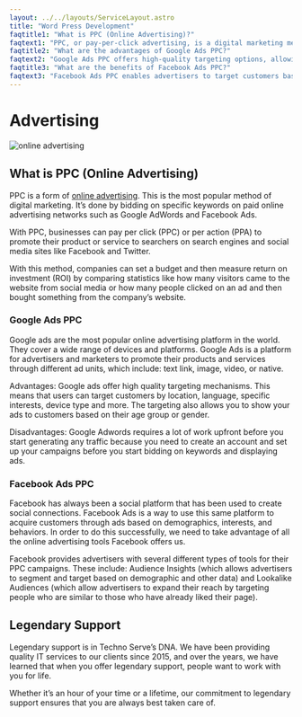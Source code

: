 ```yaml
---
layout: ../../layouts/ServiceLayout.astro
title: "Word Press Development"
faqtitle1: "What is PPC (Online Advertising)?"
faqtext1: "PPC, or pay-per-click advertising, is a digital marketing method where advertisers bid on specific keywords to display their ads on search engines and social media platforms. Businesses pay each time a user clicks on their ad or performs a specific action, such as making a purchase. PPC allows businesses to target their audience effectively and measure the return on investment (ROI) of their advertising campaigns."
faqtitle2: "What are the advantages of Google Ads PPC?"
faqtext2: "Google Ads PPC offers high-quality targeting options, allowing advertisers to reach customers based on location, language, interests, device type, and more. It provides a wide reach across various devices and platforms, including text links, images, videos, and native ads."
faqtitle3: "What are the benefits of Facebook Ads PPC?"
faqtext3: "Facebook Ads PPC enables advertisers to target customers based on demographics, interests, and behaviors, leveraging the social platform's vast user data. It offers tools like Audience Insights and Lookalike Audiences to refine targeting and expand reach. Facebook Ads can be highly effective for driving engagement and conversions."
---
```


# Advertising

![online advertising](https://technoservesolutions.com/wp-content/uploads/2021/09/Marketing_Isometric-1.svg)

## What is PPC (Online Advertising)

PPC is a form of [online advertising](https://qasimfarooqi.com/). This is the most popular method of digital marketing. It’s done by bidding on specific keywords on paid online advertising networks such as Google AdWords and Facebook Ads.

With PPC, businesses can pay per click (PPC) or per action (PPA) to promote their product or service to searchers on search engines and social media sites like Facebook and Twitter.

With this method, companies can set a budget and then measure return on investment (ROI) by comparing statistics like how many visitors came to the website from social media or how many people clicked on an ad and then bought something from the company’s website.

### Google Ads PPC

Google ads are the most popular online advertising platform in the world. They cover a wide range of devices and platforms. Google Ads is a platform for advertisers and marketers to promote their products and services through different ad units, which include: text link, image, video, or native.

Advantages: Google ads offer high quality targeting mechanisms. This means that users can target customers by location, language, specific interests, device type and more. The targeting also allows you to show your ads to customers based on their age group or gender.

Disadvantages: Google Adwords requires a lot of work upfront before you start generating any traffic because you need to create an account and set up your campaigns before you start bidding on keywords and displaying ads.

### Facebook Ads PPC

Facebook has always been a social platform that has been used to create social connections. Facebook Ads is a way to use this same platform to acquire customers through ads based on demographics, interests, and behaviors. In order to do this successfully, we need to take advantage of all the online advertising tools Facebook offers us.

Facebook provides advertisers with several different types of tools for their PPC campaigns. These include: Audience Insights (which allows advertisers to segment and target based on demographic and other data) and Lookalike Audiences (which allow advertisers to expand their reach by targeting people who are similar to those who have already liked their page).

## Legendary Support

Legendary support is in Techno Serve’s DNA. We have been providing quality IT services to our clients since 2015, and over the years, we have learned that when you offer legendary support, people want to work with you for life.

Whether it’s an hour of your time or a lifetime, our commitment to legendary support ensures that you are always best taken care of.
